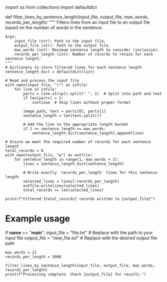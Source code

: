 import os
from collections import defaultdict

def filter_lines_by_sentence_length(input_file, output_file, max_words, records_per_length):
    """
    Filters lines from an input file to an output file based on the number of words in the sentence.

    Args:
        input_file (str): Path to the input file.
        output_file (str): Path to the output file.
        max_words (int): Maximum sentence length to consider (inclusive).
        records_per_length (int): Number of records to retain for each sentence length.
    """
    # Dictionary to store filtered lines for each sentence length
    sentence_length_dict = defaultdict(list)

    # Read and process the input file
    with open(input_file, "r") as infile:
        for line in infile:
            parts = line.strip().split(" ", 1)  # Split into path and text
            if len(parts) < 2:
                continue  # Skip lines without proper format

            image_path, text = parts[0], parts[1]
            sentence_length = len(text.split())

            # Add the line to the appropriate length bucket
            if 1 <= sentence_length <= max_words:
                sentence_length_dict[sentence_length].append(line)

    # Ensure we meet the required number of records for each sentence length
    total_records = 0
    with open(output_file, "w") as outfile:
        for sentence_length in range(1, max_words + 1):
            lines = sentence_length_dict[sentence_length]

            # Write exactly `records_per_length` lines for this sentence length
            selected_lines = lines[:records_per_length]
            outfile.writelines(selected_lines)
            total_records += len(selected_lines)

    print(f"Filtered {total_records} records written to {output_file}")

# Example usage
if __name__ == "__main__":
    input_file = "file.txt"  # Replace with the path to your input file
    output_file = "new_file.txt"  # Replace with the desired output file path

    max_words = 21
    records_per_length = 5000

    filter_lines_by_sentence_length(input_file, output_file, max_words, records_per_length)
    print(f"Processing complete. Check {output_file} for results.")
